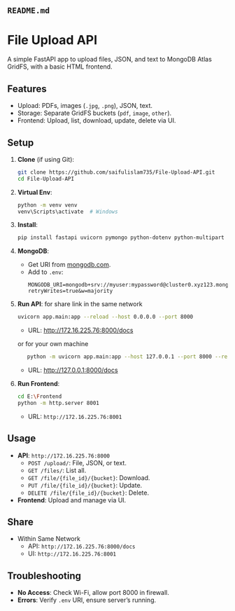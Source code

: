 `README.md`
---

# File Upload API

A simple FastAPI app to upload files, JSON, and text to MongoDB Atlas GridFS, with a basic HTML frontend.

## Features

- Upload: PDFs, images (`.jpg`, `.png`), JSON, text.
- Storage: Separate GridFS buckets (`pdf`, `image`, `other`).
- Frontend: Upload, list, download, update, delete via UI.

## Setup

1. **Clone** (if using Git):

   ```bash
   git clone https://github.com/saifulislam735/File-Upload-API.git
   cd File-Upload-API
   ```
2. **Virtual Env**:

   ```bash
   python -m venv venv
   venv\Scripts\activate  # Windows
   ```
3. **Install**:

   ```bash
   pip install fastapi uvicorn pymongo python-dotenv python-multipart
   ```
4. **MongoDB**:

   - Get URI from [mongodb.com](https://www.mongodb.com/).
   - Add to `.env`:
     ```
     MONGODB_URI=mongodb+srv://myuser:mypassword@cluster0.xyz123.mongodb.net/?retryWrites=true&w=majority
     ```
5. **Run API**:
   for share link in the same network

   ```bash
   uvicorn app.main:app --reload --host 0.0.0.0 --port 8000
   ```

   - URL: http://172.16.225.76:8000/docs

   or for your own machine

   ```bash
      python -m uvicorn app.main:app --host 127.0.0.1 --port 8000 --reload   
   ```

   - URL: http://127.0.0.1:8000/docs
6. **Run Frontend**:

   ```bash
   cd E:\Frontend
   python -m http.server 8001
   ```

   - URL: `http://172.16.225.76:8001`

## Usage

- **API**: `http://172.16.225.76:8000`
  - `POST /upload/`: File, JSON, or text.
  - `GET /files/`: List all.
  - `GET /file/{file_id}/{bucket}`: Download.
  - `PUT /file/{file_id}/{bucket}`: Update.
  - `DELETE /file/{file_id}/{bucket}`: Delete.
- **Frontend**: Upload and manage via UI.

## Share

- Within Same Network
  - API: `http://172.16.225.76:8000/docs`
  - UI: `http://172.16.225.76:8001`

## Troubleshooting

- **No Access**: Check Wi-Fi, allow port 8000 in firewall.
- **Errors**: Verify `.env` URI, ensure server’s running.
